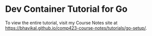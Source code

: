 # Dev Container Tutorial for Go
To view the entire tutorial, visit my Course Notes site at https://bhavikal.github.io/comp423-course-notes/tutorials/go-setup/.
